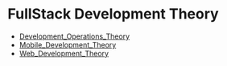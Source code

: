 # FullStack Development Theory

* [Development_Operations_Theory](./Development_Operations_Theory)
* [Mobile_Development_Theory](./Mobile_Development_Theory)
* [Web_Development_Theory](./Web_Development_Theory)
